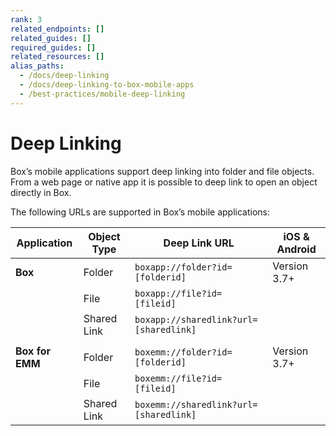 ```yaml
---
rank: 3
related_endpoints: []
related_guides: []
required_guides: []
related_resources: []
alias_paths:
  - /docs/deep-linking
  - /docs/deep-linking-to-box-mobile-apps
  - /best-practices/mobile-deep-linking
---
```


# Deep Linking

Box’s mobile applications support deep linking into folder and file objects.
From a web page or native app it is possible to deep link to open an object
directly in Box.

The following URLs are supported in Box’s mobile applications:

| Application     | Object Type | Deep Link URL                          | iOS & Android |
| --------------- | ----------- | -------------------------------------- | ------------- |
| **Box**         | Folder      | `boxapp://folder?id=[folderid]`        | Version 3.7+  |
|                 | File        | `boxapp://file?id=[fileid]`            |               |
|                 | Shared Link | `boxapp://sharedlink?url=[sharedlink]` |               |
|                 |             |                                        |               |
| **Box for EMM** | Folder      | `boxemm://folder?id=[folderid]`        | Version 3.7+  |
|                 | File        | `boxemm://file?id=[fileid]`            |               |
|                 | Shared Link | `boxemm://sharedlink?url=[sharedlink]` |               |
